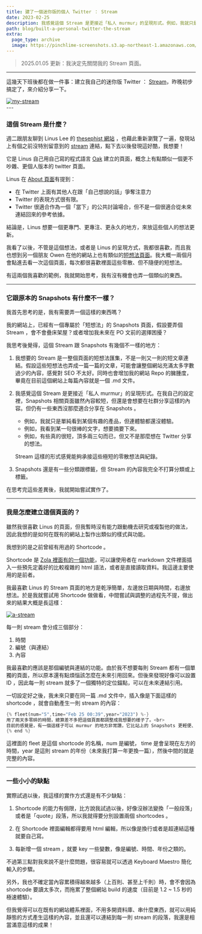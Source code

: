 ```yaml
---
title: 建了一個迷你版的個人 Twitter ： Stream
date: 2023-02-25
description: 我感覺這個 Stream 是更接近「私人 murmur」的呈現形式。例如，我就只是單純看到某個有趣的產品，但連體驗都還沒體驗、我看到某一句很棒的文字，想要摘要下來，或者有些真的很短，頂多兩三句而已，但又不是那麼想在 Twitter 分享的想法。
path: blog/built-a-personal-twitter-the-stream
extra:
  page_type: archive
  image: https://pinchlime-screenshots.s3.ap-northeast-1.amazonaws.com/my-stream_cM7m3M.webp
---
```


> 2025.01.05 更新：我決定先關閉我的 Stream 頁面。


---

這幾天下班後都在做一件事：建立我自己的迷你版 Twitter ： [Stream](/stream/2023)，昨晚初步搞定了，來介紹分享一下。

<a href="https://pinchlime-screenshots.s3.ap-northeast-1.amazonaws.com/my-stream_cM7m3M.webp" data-fancybox data-caption="my-stream">
  <img src="https://pinchlime-screenshots.s3.ap-northeast-1.amazonaws.com/my-stream_cM7m3M.webp" loading="lazy" alt="my-stream" align="center" />
</a>
<br>
<!-- more -->
---

### 這個 Stream 是什麼？

週二跟朋友聊到 Linus Lee 的 [thesephist 網站](https://thesephist.com/) ，也藉此重新瀏覽了一遍，發現站上有個之前沒特別留意到的 [stream](https://stream.thesephist.com/) 連結，點下去以後發現這好酷，我想要！

它是 Linus 自己用自己寫的程式語言 [Oak](https://oaklang.org/) 建立的頁面，概念上有點類似一個更不吵雜、更個人版本的 twitter 頁面。

Linus 在 [About 頁面](https://stream.thesephist.com/about/)有提到：

* 在 Twitter 上面有其他人在跟「自己想說的話」爭奪注意力
* Twitter 的表現方式很有限。
* Twitter 很適合作為一個「當下」的公共討論場合，但不是一個很適合從未來連結回來的參考依據。

結論是，Linus 想要一個更專門、更專注、更永久的地方，來放這些個人的想法更新。

我看了以後，不管是這個想法，或者是 Linus 的呈現方式，我都很喜歡，而且我也想到另一個朋友 Owen 在他的網站上也有類似的[短想法頁面](https://www.owenyoung.com/thoughts/)。我大概一兩個月會點進去看一次這個頁面，每次都很喜歡裡面這些零散、但不隨便的短想法。

有這兩個我喜歡的範例，我就開始思考，我有沒有機會也弄一個類似的東西。

---

### 它跟原本的 Snapshots 有什麼不一樣？

我首先思考的是，我有需要弄一個這樣的東西嗎？

我的網站上，已經有一個專屬於「短想法」的 Snapshots 頁面，假設要弄個 Stream ，會不會疊床架屋？或者增加我未來在 PO 文前的選擇困擾？

我思考後覺得，這個 Stream 跟 Snapshots 有幾個不一樣的地方：

1. 我想要的 Stream 是一整個頁面的短想法匯集，不是一則又一則的短文章連結。假設這些短想法也弄成一篇一篇的文章，可能會讓整個網站充滿太多字數過少的內容，感覺對 SEO 不太好。同時也會增加我的網站 Repo 的臃腫度，畢竟在目前這個網站上每篇內容就是一個 .md 文件。

2. 我感覺這個 Stream 是更接近「私人 murmur」的呈現形式。在我自己的設定裡，Snapshots 相關頁面雖然內容較短，但還是會想要在社群分享這樣的內容。但仍有一些東西沒那麼適合分享在 Snapshots 。
   - 例如，我就只是單純看到某個有趣的產品，但連體驗都還沒體驗。
   - 例如，我看到某一句很棒的文字，想要摘要下來。
   - 例如，有些真的很短，頂多兩三句而已，但又不是那麼想在 Twitter 分享的想法。

    Stream 這樣的形式感覺能夠承接這些極短的零散想法與紀錄。

3. Snapshots 還是有一些分類跟標籤，但 Stream 的內容我完全不打算分類或上標籤。



在思考完這些差異後，我就開始嘗試實作了。

---

### 我是怎麼建立這個頁面的？



雖然我很喜歡 Linus 的頁面，但我暫時沒有能力跟動機去研究或複製他的做法，因此我想的是如何在既有的網站上製作出類似的樣式與功能。

我想到的是之前曾經有用過的 Shortcode 。



Shortcode 是 [Zola 裡面有的一個功能](https://www.getzola.org/documentation/content/shortcodes/)，可以讓使用者在 markdown 文件裡面插入一些預先定義好的比較複雜的 html 語法，或者是直接讀取資料。我這邊主要使用的是前者。



我最喜歡 Linus 的 Stream 頁面的地方是乾淨簡單，左邊放日期與時間，右邊放想法。於是我就嘗試用 Shortcode 做做看，中間嘗試與調整的過程先不提，做出來的結果大概是長這樣：

<a href="https://pinchlime-screenshots.s3.ap-northeast-1.amazonaws.com/a-stream_NtjujP.webp" data-fancybox data-caption="a-stream">
  <img src="https://pinchlime-screenshots.s3.ap-northeast-1.amazonaws.com/a-stream_NtjujP.webp" loading="lazy" alt="a-stream" align="center" />
</a>

每一則 stream 會分成三個部分：

1. 時間
2. 編號（與連結）
3. 內容

我最喜歡的應該是那個編號與連結的功能。由於我不想要每則 Stream 都有一個單獨的頁面，所以原本還有點煩惱該怎麼在未來引用回來。但後來發現好像可以設置 ID ，因此每一則 stream 就多了一個獨特的定位錨點，可以在未來連結引用。

一切設定好之後，我未來只要在同一篇 .md 文件中，插入像是下面這樣的 shortcode ，就會自動產生一則 stream 的內容：

```rust
{% fleet(num="5",time="Feb 25 00:39",year="2023") %-}
用了兩天多零碎的時間，總算差不多把這個頁面都調整成我想要的樣子了。<br>
目前的感覺是，有一個這樣子可以 murmur 的地方非常讚，它比站上的 Snapshots 更輕便、更私密一些，也因此更能構承載一些零散、破碎的內容，無論是單純放一個連結，或者是丟一段 quote 之類的，都很適合。<br>有一個能夠自由增添內容的網站真的好棒！
{% end %}
```


這裡面的 fleet 是這個 shortcode 的名稱，num 是編號， time 是會呈現在左方的時間，year 是這則 stream 的年份（未來我打算一年更換一篇），然後中間的就是完整的內容。

---

### 一些小小的缺點

實際試過以後，我這樣的實作方式還是有不少缺點：

1. Shortcode 的能力有侷限，比方說我試過以後，好像沒辦法變換「一般段落」或者是「quote」段落，所以我就得要分別設置兩個 shortcodes 。

2. 在 Shortcode 裡面編輯都得要用 html 編輯，所以像是換行或者是超連結這種就要自己寫。

3. 每新增一個 stream ，就要 key 一些變數，像是編號、時間、年份之類的。



不過第三點對我來說不是什麼問題，很容易就可以透過 Keyboard Maestro 簡化輸入的步驟。



另外，我也不確定當內容累積得越來越多（上百則、甚至上千則）時，會不會因為 shortcode 要讀太多次，而拖累了整個網站 build 的速度（目前是 1.2 \~ 1.5 秒的極速體驗）。



但我覺得可以在既有的網站體系裡面，不用多開資料庫、串什麼東西，就可以用純靜態的方式產生這樣的內容，並且還可以連結到每一則 stream 的段落，我還是相當滿意這樣的成果！